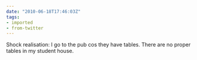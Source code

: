 ```yaml
---
date: "2010-06-18T17:46:03Z"
tags:
- imported
- from-twitter
---
```

Shock realisation: I go to the pub cos they have tables. There are no proper tables in my student house.
